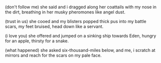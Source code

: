 (don't follow me) she said
and i dragged along her coattails
with my nose in the dirt,
breathing in her musky pheromones
like angel dust.

(trust in us) she cooed
and my blisters popped
thick pus into my battle scars,
my feet bruised, head down 
like a servant.

(i love you) she offered
and jumped on a sinking ship
towards Eden, hungry
for an apple, thirsty
for a snake.

(what happened) she asked
six-thousand-miles below,
and me, i scratch at mirrors
and reach for the scars
on my pale face.
